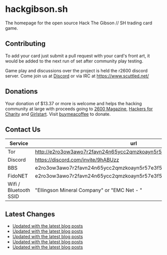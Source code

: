 # hackgibson.sh
The homepage for the open source Hack The Gibson // SH trading card game.


## Contributing

To add your card just submit a pull request with your card's front art, it would be added to the next run of set after community play testing.

Game play and discussions over the project is held the r2600 discord server. Come join us at [Discord](https://discord.com/invite/9hABUzz) or via IRC at https://www.scuttled.net/


## Donations

Your donation of $13.37 or more is welcome and helps the hacking community at large with proceeds going to [2600 Magazine](https://2600.com/), [Hackers for Charity](https://hackersforcharity.org) and [Girlstart](https://girlstart.org).  Visit [buymeacoffee](https://www.buymeacoffee.com/hackgibson.sh) to donate.


## Contact Us

Service | url
-|-
Tor | http://e2ro3ow3awo7r2favn24n65ycc2qmzkoayn5r57e3f56nvjwdcgg32ad.onion
Discord | https://discord.com/invite/9hABUzz
BBS | e2ro3ow3awo7r2favn24n65ycc2qmzkoayn5r57e3f56nvjwdcgg32ad.onion:23
FidoNET | e2ro3ow3awo7r2favn24n65ycc2qmzkoayn5r57e3f56nvjwdcgg32ad.onion:24554
Wifi / Bluetooth SSID | "Ellingson Mineral Company" or "EMC Net - <fidonet address>"

## Latest Changes
<!-- BLOG-POST-LIST:START -->
- [Updated with the latest blog posts](https://github.com/DFW2600/hackgibson.sh/commit/80291a8be8d48b4b5dbeb0e6194503f43ae5ed02)
- [Updated with the latest blog posts](https://github.com/DFW2600/hackgibson.sh/commit/5ef6f7dbe5e1120f03239ac9a5695164e34b8261)
- [Updated with the latest blog posts](https://github.com/DFW2600/hackgibson.sh/commit/6869c3a38cb531998cffbc51eef877ef029c3ca2)
- [Updated with the latest blog posts](https://github.com/DFW2600/hackgibson.sh/commit/8bff4b58aedbd5f80009ea2384315c4394d62b65)
- [Updated with the latest blog posts](https://github.com/DFW2600/hackgibson.sh/commit/a2b19192ebe8295b01e8dcf2a98fcb7ebbecd3a2)
<!-- BLOG-POST-LIST:END -->
